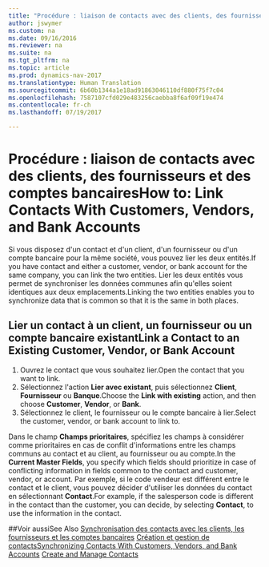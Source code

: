 ```yaml
---
title: "Procédure : liaison de contacts avec des clients, des fournisseurs et des comptes bancaires"
author: jswymer
ms.custom: na
ms.date: 09/16/2016
ms.reviewer: na
ms.suite: na
ms.tgt_pltfrm: na
ms.topic: article
ms.prod: dynamics-nav-2017
ms.translationtype: Human Translation
ms.sourcegitcommit: 6b60b1344a1e18ad91863046110df880f75f7c04
ms.openlocfilehash: 7587107cfd029e483256caebba8f6af09f19e474
ms.contentlocale: fr-ch
ms.lasthandoff: 07/19/2017

---
```

# <a name="how-to-link-contacts-with-customers-vendors-and-bank-accounts"></a><span data-ttu-id="0dffc-102">Procédure : liaison de contacts avec des clients, des fournisseurs et des comptes bancaires</span><span class="sxs-lookup"><span data-stu-id="0dffc-102">How to: Link Contacts With Customers, Vendors, and Bank Accounts</span></span>
<span data-ttu-id="0dffc-103">Si vous disposez d'un contact et d'un client, d'un fournisseur ou d'un compte bancaire pour la même société, vous pouvez lier les deux entités.</span><span class="sxs-lookup"><span data-stu-id="0dffc-103">If you have contact and either a customer, vendor, or bank account for the same company, you can link the two entities.</span></span> <span data-ttu-id="0dffc-104">Lier les deux entités vous permet de synchroniser les données communes afin qu'elles soient identiques aux deux emplacements.</span><span class="sxs-lookup"><span data-stu-id="0dffc-104">Linking the two entities enables you to synchronize data that is common so that it is the same in both places.</span></span>

## <a name="link-a-contact-to-an-existing-customer-vendor-or-bank-account"></a><span data-ttu-id="0dffc-105">Lier un contact à un client, un fournisseur ou un compte bancaire existant</span><span class="sxs-lookup"><span data-stu-id="0dffc-105">Link a Contact to an Existing Customer, Vendor, or Bank Account</span></span>
1. <span data-ttu-id="0dffc-106">Ouvrez le contact que vous souhaitez lier.</span><span class="sxs-lookup"><span data-stu-id="0dffc-106">Open the contact that you want to link.</span></span>
2. <span data-ttu-id="0dffc-107">Sélectionnez l'action **Lier avec existant**, puis sélectionnez **Client**, **Fournisseur** ou **Banque**.</span><span class="sxs-lookup"><span data-stu-id="0dffc-107">Choose the **Link with existing** action, and then choose **Customer**, **Vendor**, or **Bank**.</span></span>
3. <span data-ttu-id="0dffc-108">Sélectionnez le client, le fournisseur ou le compte bancaire à lier.</span><span class="sxs-lookup"><span data-stu-id="0dffc-108">Select the customer, vendor, or bank account to link to.</span></span>

 <span data-ttu-id="0dffc-109">Dans le champ **Champs prioritaires**, spécifiez les champs à considérer comme prioritaires en cas de conflit d'informations entre les champs communs au contact et au client, au fournisseur ou au compte.</span><span class="sxs-lookup"><span data-stu-id="0dffc-109">In the **Current Master Fields**, you specify which fields should prioritize in case of conflicting information in fields common to the contact and customer, vendor, or account.</span></span> <span data-ttu-id="0dffc-110">Par exemple, si le code vendeur est différent entre le contact et le client, vous pouvez décider d'utiliser les données du contact en sélectionnant **Contact**.</span><span class="sxs-lookup"><span data-stu-id="0dffc-110">For example, if the salesperson code is different in the contact than the customer, you can decide, by selecting **Contact**, to use the information in the contact.</span></span>


##<a name="see-also"></a><span data-ttu-id="0dffc-111">Voir aussi</span><span class="sxs-lookup"><span data-stu-id="0dffc-111">See Also</span></span>
<span data-ttu-id="0dffc-112">[Synchronisation des contacts avec les clients, les fournisseurs et les comptes bancaires](marketing-synchronize-contacts-customers-vendors-bank-accounts.md)
[Création et gestion de contacts](marketing-contacts.md)</span><span class="sxs-lookup"><span data-stu-id="0dffc-112">[Synchronizing Contacts With Customers, Vendors, and Bank Accounts](marketing-synchronize-contacts-customers-vendors-bank-accounts.md)
[Create and Manage Contacts](marketing-contacts.md)</span></span>  

